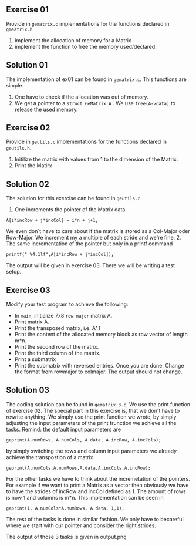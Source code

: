 ## Exercise 01
Provide in `gematrix.c` implementations for the functions declared in `gmeatrix.h`
1. implement the allocation of memory for a Matrix
2. implement the function to free the memory used/declared. 

## Solution 01 
The implementation of ex01 can be found in `gematrix.c`. This functions are simple.
1. One have to check if the allocation was out of memory. 
2. We get a pointer to a `struct GeMatrix A` . We use `free(A->data)` to release the used memory. 

## Exercise 02
Provide in `geutils.c` implementations for the functions declared in `geutils.h`. 
1. Initilize the matrix with values from 1 to the dimension of the Matrix. 
2. Print the Matirx 

## Solution 02
The solution for this exercise can be found in `geutils.c`. 
1. One increments the pointer of the Matrix data 
```
A[i*incRow + j*incCol] = i*n + j+1;
```
We even don`t have to care about if the matrix is stored as a Col-Major oder Row-Major. We increment my a multiple of each stride and we're fine. 
2. The same incrementation of the pointer but only in a printf command
```
printf(" %4.1lf",A[i*incRow + j*incCol]);
```
The output will be given in exercise 03. There we will be writing a test setup. 

## Exercise 03
Modify your test program to achieve the following:
* In `main`, initialize 7x8 `row major` matrix A. 
* Print matrix A. 
* Print the transposed matrix, i.e. A^T 
* Print the content of the allocated memory block as row vector of length m*n.
* Print the second row of the matrix. 
* Print the third column of the matrix.
* Print a submatrix
* Print the submatrix with reversed entries. 
Once you are done: Change the format from rowmajor to colmajor. The output should not change. 

## Solution 03
The coding solution can be found in `gematrix_3.c`. We use the print function of exercise 02. The special part in this exercise is, that we don't have to rewrite anything. We simply use the print function we wrote, by simply adjusting the input parameters of the print frunction we achieve all the tasks. 
Remind: the default input parameters are 
```
geprint(A.numRows, A.numCols, A.data, A.incRow, A.incCols);
```
by simply switching the rows and column input parameters we already achieve the transpostion of a matrix 
```
geprint(A.numCols,A.numRows,A.data,A.incCols,A.incRow);
```
For the other tasks we have to think about the incremetation of the pointers. For example if we want to print a Matrix as a vector then obviously we have to have the strides of incRow and incCol defined as 1. The amount of rows is now 1 and columns is m*n. This implementation can be seen in 
```
geprint(1, A.numCols*A.numRows, A.data, 1,1);
```
The rest of the tasks is done in similar fashion. We only have to becareful where we start with our pointer and consider the right strides. 

The output of those 3 tasks is given in output.png
